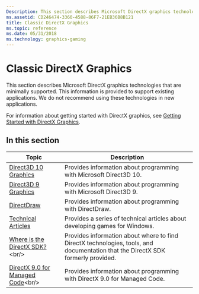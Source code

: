 ```yaml
---
Description: This section describes Microsoft DirectX graphics technologies that are minimally supported. This information is provided to support existing applications. We do not recommend using these technologies in new applications.
ms.assetid: CD246474-3360-4588-86F7-21EB36B8B121
title: Classic DirectX Graphics
ms.topic: reference
ms.date: 05/31/2018
ms.technology: graphics-gaming
---
```


# Classic DirectX Graphics

This section describes Microsoft DirectX graphics technologies that are minimally supported. This information is provided to support existing applications. We do not recommend using these technologies in new applications.

For information about getting started with DirectX graphics, see [Getting Started with DirectX Graphics](https://msdn.microsoft.com/en-us/library/Hh309467(v=VS.85).aspx).

## In this section



| Topic                                                                 | Description                                                                                                                                |
|-----------------------------------------------------------------------|--------------------------------------------------------------------------------------------------------------------------------------------|
| [Direct3D 10 Graphics](https://docs.microsoft.com/windows/desktop/direct3d10/d3d10-graphics)<br/>          | Provides information about programming with Microsoft Direct3D 10.<br/>                                                              |
| [Direct3D 9 Graphics](https://docs.microsoft.com/windows/desktop/direct3d9/dx9-graphics)<br/>              | Provides information about programming with Microsoft Direct3D 9.<br/>                                                               |
| [DirectDraw](https://docs.microsoft.com/windows/desktop/directdraw/directdraw)<br/>                        | Provides information about programming with DirectDraw.<br/>                                                                         |
| [Technical Articles](https://docs.microsoft.com/windows/desktop/DxTechArts/dx9-technical-articles)<br/>    | Provides a series of technical articles about developing games for Windows.<br/>                                                     |
| [Where is the DirectX SDK?](https://msdn.microsoft.com/en-us/library/Ee663275(v=VS.85).aspx)<br/> | Provides information about where to find DirectX technologies, tools, and documentation that the DirectX SDK formerly provided.<br/> |
| [DirectX 9.0 for Managed Code](https://msdn.microsoft.com/library/Bb318658(v=VS.85).aspx)<br/>          | Provides information about programming with DirectX 9.0 for Managed Code.<br/>                                                       |



 

 

 




